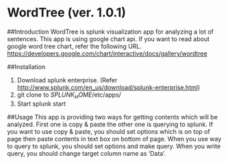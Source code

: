 # WordTree (ver. 1.0.1)

##Introduction
WordTree is splunk visualization app for analyzing a lot of sentences. 
This app is using google chart api.
If you want to read about google word tree chart, refer the following URL.
https://developers.google.com/chart/interactive/docs/gallery/wordtree

##Installation
1. Download splunk enterprise. (Refer http://www.splunk.com/en_us/download/splunk-enterprise.html)
2. git clone to $SPLUNK_HOME$/etc/apps/
3. Start splunk start

##Usage
This app is providing two ways for getting contents which will be analyzed.
First one is copy & paste the other one is querying to splunk.
If you want to use copy & paste, you should set options which is on top of page then paste contents in text box on bottom of page.
When you use way to query to splunk, you should set options and make query.
When you write query, you should change target column name as ‘Data’.
